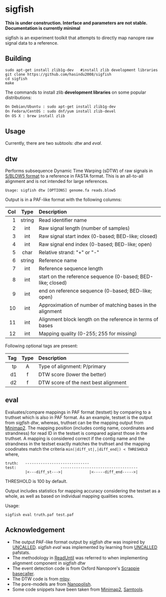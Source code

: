 # sigfish

**This is under construction. Interface and parameters are not stable. Documentation is currently minimal**

sigfish is an experiment toolkit that attempts to directly map nanopre raw signal data to a reference.

## Building

```
sudo apt-get install zlib1g-dev   #install zlib development libraries
git clone https://github.com/hasindu2008/sigfish
cd sigfish
make
```

The commands to install zlib __development libraries__ on some popular distributions:
```sh
On Debian/Ubuntu : sudo apt-get install zlib1g-dev
On Fedora/CentOS : sudo dnf/yum install zlib-devel
On OS X : brew install zlib
```

## Usage

Currently, there are two subtools: *dtw* and *eval*.

## dtw

Performs subsequence Dynamic Time Warping (sDTW) of raw signals in [S/BLOW5 format](https://www.nature.com/articles/s41587-021-01147-4) to a reference in FASTA format. This is an all-to-all alignment and is not intended for large references.

```
Usage: sigfish dtw [OPTIONS] genome.fa reads.blow5
```

Output is in a PAF-like format with the following columns:

|Col|Type  |Description                               |
|--:|:----:|:-----------------------------------------|
|1  |string|Read identifier name                       |
|2  |int   |Raw signal length (number of samples)                    |
|3  |int   |Raw signal start index  (0-based; BED-like; closed)   |
|4  |int   |Raw signal end index (0-based; BED-like; open)       |
|5  |char  |Relative strand: "+" or "-"               |
|6  |string|Reference name                     |
|7  |int   |Reference sequence length                    |
|8  |int   |start on the reference sequence (0-based; BED-like; closed)  |
|9  |int   |end on reference sequence (0-based; BED-like; open)   |
|10 |int   |Approximation of number of matching bases in the alignment                |
|11 |int   |Alignment block length on the reference in terms of bases                 |
|12 |int   |Mapping quality (0-255; 255 for missing)  |

Following optional tags are present:

|Tag|Type  |Description                               |
|--:|:----:|:-----------------------------------------|
|tp  |A   |Type of alignment: P/primary                      |
|d1  |f   |DTW score (lower the better)                     |
|d2  |f   |DTW score of the next best alignment                       |


## eval

Evaluates/compare mappings in PAF format (testset) by comparing to a truthset which is also in PAF format.  As an example, testset is the output from *sigfish dtw*, whereas, truthset can be the mapping output from [Minimap2](https://github.com/lh3/minimap2). The mapping position (includes contig name, coordinates and strandness) for read ID in the testset is compared agianst those in the truthset. A mapping is considered correct if the contig name and the strandness in the testset exactly matches the truthset and the mapping coodinates match the criteria `min(|diff_st|,|diff_end|) < THRESHOLD` where,

```
truth:   -----------------------------
test:                    -----------------------------------
         |<---diff_st--->|            |<-----diff_end----->|
```         

THRESHOLD is 100 by default.

Output includes statistics for mapping accuracy considering the testset as a whole, as well as based on individual mapping qualities scores.

Usage:

```
sigfish eval truth.paf test.paf
```


## Acknowledgement

- The output PAF-like format output by *sigfish dtw* was inspired by [UNCALLED](https://github.com/skovaka/UNCALLED). *sigfish eval* was implemented by learning from [UNCALLED](https://github.com/skovaka/UNCALLED) pafstats.
- The methodology in [ReadUntil](https://github.com/mattloose/RUscripts) was referred to when implementing alignment component in *sigfish dtw*
- The event detection code is from Oxford Nanopore's [Scrappie basecaller](https://github.com/nanoporetech/scrappie).
- The DTW code is from [mlpy](http://mlpy.sourceforge.net/).
- The pore-models are from [Nanopolish](https://github.com/jts/nanopolish).
- Some code snippets have been taken from [Minimap2](https://github.com/lh3/minimap2), [Samtools](http://samtools.sourceforge.net/).


